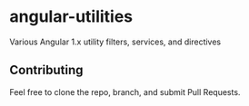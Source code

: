 # angular-utilities
Various Angular 1.x utility filters, services, and directives


## Contributing
Feel free to clone the repo, branch, and submit Pull Requests.
